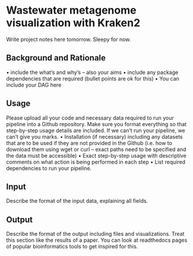 # Wastewater metagenome visualization with Kraken2

Write project notes here tomorrow. Sleepy for now. 

## Background and Rationale
• include the what’s and why’s – also your aims
• include any package dependencies that are required (bullet points are ok for this)
• You can include your DAG here

## Usage
Please upload all your code and necessary data required to run your pipeline into a Github
repository.
Make sure you format everything so that step-by-step usage details are included. If we can’t run your
pipeline, we can’t give you marks.
• Installation (if necessary) including any datasets that are to be used if they are not provided in
the Github (i.e. how to download them using wget or curl – exact paths need to be specified
and the data must be accessible)
• Exact step-by-step usage with descriptive comments on what action is being performed in
each step
• List required dependencies to run your pipeline.

## Input
Describe the format of the input data, explaining all fields.

## Output
Describe the format of the output including files and visualizations. Treat this section like the results of
a paper. You can look at readthedocs pages of popular bioinformatics tools to get inspired for this.
